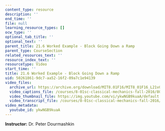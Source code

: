 ```yaml
---
content_type: resource
description: ''
end_time: ''
file: null
learning_resource_types: []
ocw_type: ''
optional_tab_title: ''
optional_text: ''
parent_title: 21.6 Worked Example - Block Going Down a Ramp
parent_type: CourseSection
related_resources_text: ''
resource_index_text: ''
resourcetype: Video
start_time: ''
title: 21.6 Worked Example - Block Going Down a Ramp
uid: 50261861-9dc7-aa52-16f2-09a7c1e94139
video_files:
  archive_url: https://archive.org/download/MIT8.01F16/MIT8_01F16_L21v06_360p.mp4
  video_captions_file: /courses/8-01sc-classical-mechanics-fall-2016/805f8d0bfa9d53db8bfbf37930d785e1_ykwNGB9kuaA.vtt
  video_thumbnail_file: https://img.youtube.com/vi/ykwNGB9kuaA/default.jpg
  video_transcript_file: /courses/8-01sc-classical-mechanics-fall-2016/6694c99262cb59b106e01944531344a5_ykwNGB9kuaA.pdf
video_metadata:
  youtube_id: ykwNGB9kuaA
---
```


**Instructor:** Dr. Peter Dourmashkin

